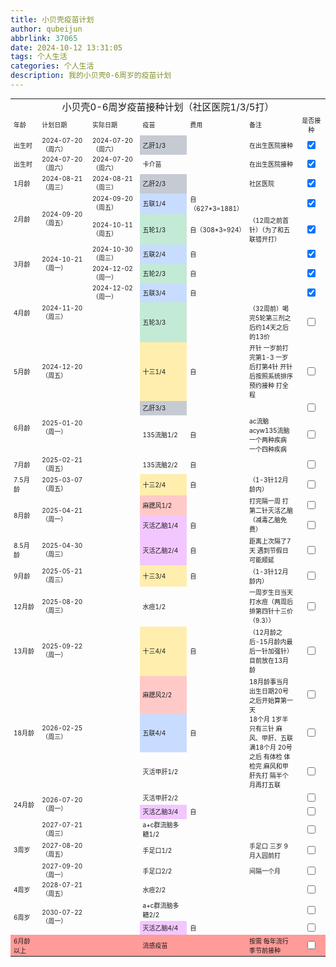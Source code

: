 ```yaml
---
title: 小贝壳疫苗计划
author: qubeijun
abbrlink: 37065
date: 2024-10-12 13:31:05
tags: 个人生活
categories: 个人生活
description: 我的小贝壳0-6周岁的疫苗计划
---
```


<html>

<head>
  <meta charset="utf-8" />
</head>

<body>
  <table style="font-size:10px">
    <tr>
      <td align="center" colspan="7" id="sjs-B2"><span style="font-size:15px">小贝壳0-6周岁疫苗接种计划（社区医院1/3/5打）</span></td>
    </tr>
    <tr>
      <td id="sjs-B3" width="9%"><span>年龄</span></td>
      <td id="sjs-C3" width="16%"><span>计划日期</span></td>
      <td id="sjs-D3" width="16%"><span>实际日期</span></td>
      <td id="sjs-E3" width="15%"><span>疫苗</span></td>
      <td id="sjs-F3" width="15%"><span>费用</span></td>
      <td id="sjs-G3"><span>备注</span></td>
      <td id="sjs-H3" align="center" width="9%"><span>是否接种</span></td>
    </tr>
    <tr>
      <td id="sjs-B4"><span>出生时</span></td>
      <td id="sjs-C4"><span>2024-07-20（周六）</span></td>
      <td id="sjs-D4"><span>2024-07-20（周六）</span></td>
      <td id="sjs-E4" bgcolor="#C6CAD3"><span>乙肝1/3</span></td>
      <td id="sjs-F4"><span></span></td>
      <td id="sjs-G4"><span>在出生医院接种</span></td>
      <td id="sjs-H4" align="center"><span><input type="checkbox" checked></span></td>
    </tr>
    <tr>
      <td id="sjs-B5"><span>出生时</span></td>
      <td id="sjs-C5"><span>2024-07-20（周六）</span></td>
      <td id="sjs-D5"><span>2024-07-20（周六）</span></td>
      <td id="sjs-E5"><span>卡介苗</span></td>
      <td id="sjs-F5"><span></span></td>
      <td id="sjs-G5"><span>在出生医院接种</span></td>
      <td id="sjs-H5" align="center"><span><input type="checkbox" checked></span></td>
    </tr>
    <tr>
      <td id="sjs-B6"><span>1月龄</span></td>
      <td id="sjs-C6"><span>2024-08-21（周三）</span></td>
      <td id="sjs-D6"><span>2024-08-21（周三）</span></td>
      <td id="sjs-E6" bgcolor="#C6CAD3"><span>乙肝2/3</span></td>
      <td id="sjs-F6"><span></span></td>
      <td id="sjs-G6"><span>社区医院</span></td>
      <td id="sjs-H6" align="center"><span><input type="checkbox" checked></span></td>
    </tr>
    <tr>
      <td rowspan="2" id="sjs-B7"><span>2月龄</span></td>
      <td rowspan="2" id="sjs-C7"><span>2024-09-20（周五）</span></td>
      <td id="sjs-D7"><span>2024-09-20（周五）</span></td>
      <td id="sjs-E7" bgcolor="#C8DCFF"><span>五联1/4</span></td>
      <td id="sjs-F7"><span>自（627*3=1881）</span></td>
      <td id="sjs-G7"><span></span></td>
      <td id="sjs-H7" align="center"><span><input type="checkbox" checked></span></td>
    </tr>
    <tr>
      <td id="sjs-D8"><span>2024-10-11（周五）</span></td>
      <td id="sjs-E8" bgcolor="#C3EAD5"><span>五轮1/3</span></td>
      <td id="sjs-F8"><span>自（308*3=924）</span></td>
      <td id="sjs-G8"><span>（12周之前首针）（为了和五联错开打）</span></td>
      <td id="sjs-H8" align="center"><span><input type="checkbox" checked></span></td>
    </tr>
    <tr>
      <td rowspan="2" id="sjs-B9"><span>3月龄</span></td>
      <td rowspan="2" id="sjs-C9"><span>2024-10-21（周一）</span></td>
      <td id="sjs-D9"><span>2024-10-30（周三）</span></td>
      <td id="sjs-E9" bgcolor="#C8DCFF"><span>五联2/4</span></td>
      <td id="sjs-F9"><span>自</span></td>
      <td id="sjs-G9"><span></span></td>
      <td id="sjs-H9" align="center"><span><input type="checkbox" checked></span></td>
    </tr>
    <tr>
      <td id="sjs-D10"><span>2024-12-02（周一）</span></td>
      <td id="sjs-E10" bgcolor="#C3EAD5"><span>五轮2/3</span></td>
      <td id="sjs-F10"><span>自</span></td>
      <td id="sjs-G10"><span></span></td>
      <td id="sjs-H10" align="center"><span><input type="checkbox" checked></span></td>
    </tr>
    <tr>
      <td rowspan="2" id="sjs-B11"><span>4月龄</span></td>
      <td rowspan="2" id="sjs-C11"><span>2024-11-20（周三）</span></td>
      <td id="sjs-D11"><span>2024-12-02（周一）</span></td>
      <td id="sjs-E11" bgcolor="#C8DCFF"><span>五联3/4</span></td>
      <td id="sjs-F11"><span>自</span></td>
      <td id="sjs-G11"><span></span></td>
      <td id="sjs-H11" align="center"><span><input type="checkbox" checked></span></td>
    </tr>
    <tr>
      <td id="sjs-D12"><span></span></td>
      <td id="sjs-E12" bgcolor="#C3EAD5"><span>五轮3/3</span></td>
      <td id="sjs-F12"><span></span></td>
      <td id="sjs-G12"><span>（32周前）喝完5轮第三剂之后约14天之后的13价</span></td>
      <td id="sjs-H12" align="center"><span><input type="checkbox"></span></td>
    </tr>
    <tr>
      <td id="sjs-B13"><span>5月龄</span></td>
      <td id="sjs-C13"><span>2024-12-20（周五）</span></td>
      <td id="sjs-D13"><span></span></td>
      <td id="sjs-E13" bgcolor="#FFEEAE"><span>十三1/4</span></td>
      <td id="sjs-F13"><span>自</span></td>
      <td id="sjs-G13"><span>开针 一岁前打完第1-3 一岁后打第4针 开针后按照系统排序预约接种 打全程</span></td>
      <td id="sjs-H13" align="center"><span><input type="checkbox"></span></td>
    </tr>
    <tr>
      <td rowspan="2" id="sjs-B14"><span>6月龄</span></td>
      <td rowspan="2" id="sjs-C14"><span>2025-01-20（周一）</span></td>
      <td id="sjs-D14"><span></span></td>
      <td id="sjs-E14" bgcolor="#C6CAD3"><span>乙肝3/3</span></td>
      <td id="sjs-F14"><span></span></td>
      <td id="sjs-G14"><span></span></td>
      <td id="sjs-H14" align="center"><span><input type="checkbox"></span></td>
    </tr>
    <tr>
      <td id="sjs-D15"><span></span></td>
      <td id="sjs-E15"><span>135流脑1/2</span></td>
      <td id="sjs-F15"><span>自</span></td>
      <td id="sjs-G15"><span>ac流脑 acyw135流脑 一个两种疾病 一个四种疾病</span></td>
      <td id="sjs-H15" align="center"><span><input type="checkbox"></span></td>
    </tr>
    <tr>
      <td id="sjs-B16"><span>7月龄</span></td>
      <td id="sjs-C16"><span>2025-02-21（周五）</span></td>
      <td id="sjs-D16"><span></span></td>
      <td id="sjs-E16"><span>135流脑2/2</span></td>
      <td id="sjs-F16"><span>自</span></td>
      <td id="sjs-G16"><span></span></td>
      <td id="sjs-H16" align="center"><span><input type="checkbox"></span></td>
    </tr>
    <tr>
      <td id="sjs-B17"><span>7.5月龄</span></td>
      <td id="sjs-C17"><span>2025-03-07（周五）</span></td>
      <td id="sjs-D17"><span></span></td>
      <td id="sjs-E17" bgcolor="#FFEEAE"><span>十三2/4</span></td>
      <td id="sjs-F17"><span>自</span></td>
      <td id="sjs-G17"><span>（1-3针12月龄内）</span></td>
      <td id="sjs-H17" align="center"><span><input type="checkbox"></span></td>
    </tr>
    <tr>
      <td rowspan="2" id="sjs-B18"><span>8月龄</span></td>
      <td rowspan="2" id="sjs-C18"><span>2025-04-21（周一）</span></td>
      <td id="sjs-D18"><span></span></td>
      <td id="sjs-E18" bgcolor="#FFC9C7"><span>麻腮风1/2</span></td>
      <td id="sjs-F18"><span></span></td>
      <td rowspan="2" id="sjs-G18"><span>打完隔一周 打第二针灭活乙脑（减毒乙脑免费）</span></td>
      <td id="sjs-H18" align="center"><span><input type="checkbox"></span></td>
    </tr>
    <tr>
      <td id="sjs-D19"><span></span></td>
      <td id="sjs-E19" bgcolor="#F2C7FF"><span>灭活乙脑1/4</span></td>
      <td id="sjs-F19"><span>自</span></td>
      <td id="sjs-H19" align="center"><span><input type="checkbox"></span></td>
    </tr>
    <tr>
      <td id="sjs-B20"><span>8.5月龄</span></td>
      <td id="sjs-C20"><span>2025-04-30（周三）</span></td>
      <td id="sjs-D20"><span></span></td>
      <td id="sjs-E20" bgcolor="#F2C7FF"><span>灭活乙脑2/4</span></td>
      <td id="sjs-F20"><span>自</span></td>
      <td id="sjs-G20"><span>距离上次隔了7天 遇到节假日可能顺延</span></td>
      <td id="sjs-H20" align="center"><span><input type="checkbox"></span></td>
    </tr>
    <tr>
      <td id="sjs-B21"><span>9月龄</span></td>
      <td id="sjs-C21"><span>2025-05-21（周三）</span></td>
      <td id="sjs-D21"><span></span></td>
      <td id="sjs-E21" bgcolor="#FFEEAE"><span>十三3/4</span></td>
      <td id="sjs-F21"><span>自</span></td>
      <td id="sjs-G21"><span>（1-3针12月龄内）</span></td>
      <td id="sjs-H21" align="center"><span><input type="checkbox"></span></td>
    </tr>
    <tr>
      <td id="sjs-B22"><span>12月龄</span></td>
      <td id="sjs-C22"><span>2025-08-20（周三）</span></td>
      <td id="sjs-D22"><span></span></td>
      <td id="sjs-E22"><span>水痘1/2</span></td>
      <td id="sjs-F22"><span></span></td>
      <td id="sjs-G22"><span>一周岁生日当天打水痘（两周后排第四针十三价（9.3））</span></td>
      <td id="sjs-H22" align="center"><span><input type="checkbox"></span></td>
    </tr>
    <tr>
      <td id="sjs-B23"><span>13月龄</span></td>
      <td id="sjs-C23"><span>2025-09-22（周一）</span></td>
      <td id="sjs-D23"><span></span></td>
      <td id="sjs-E23" bgcolor="#FFEEAE"><span>十三4/4</span></td>
      <td id="sjs-F23"><span>自</span></td>
      <td id="sjs-G23"><span>（12月龄之后-15月龄内最后一针加强针）目前放在13月龄</span></td>
      <td id="sjs-H23" align="center"><span><input type="checkbox"></span></td>
    </tr>
    <tr>
      <td rowspan="3" id="sjs-B24"><span>18月龄</span></td>
      <td rowspan="3" id="sjs-C24"><span>2026-02-25（周三）</span></td>
      <td id="sjs-D24"><span></span></td>
      <td id="sjs-E24" bgcolor="#FFC9C7"><span>麻腮风2/2</span></td>
      <td id="sjs-F24"><span></span></td>
      <td rowspan="3" id="sjs-G24"><span>18月龄事当月出生日期20号之后开始算第一天<br />18个月 1岁半 只有三针
          麻风、甲肝、五联<br />满18个月 20号之后 有体检 体检完 麻风和甲肝先打 隔半个月再打五联</span></td>
      <td id="sjs-H24" align="center"><span><input type="checkbox"></span></td>
    </tr>
    <tr>
      <td id="sjs-D25"><span></span></td>
      <td id="sjs-E25" bgcolor="#C8DCFF"><span>五联4/4</span></td>
      <td id="sjs-F25"><span>自</span></td>
      <td id="sjs-H25" align="center"><span><input type="checkbox"></span></td>
    </tr>
    <tr>
      <td id="sjs-D26"><span></span></td>
      <td id="sjs-E26"><span>灭活甲肝1/2</span></td>
      <td id="sjs-F26"><span></span></td>
      <td id="sjs-H26" align="center"><span><input type="checkbox"></span></td>
    </tr>
    <tr>
      <td rowspan="2" id="sjs-B27"><span>24月龄</span></td>
      <td rowspan="2" id="sjs-C27"><span>2026-07-20（周一）</span></td>
      <td id="sjs-D27"><span></span></td>
      <td id="sjs-E27"><span>灭活甲肝2/2</span></td>
      <td id="sjs-F27"><span></span></td>
      <td id="sjs-G27"><span></span></td>
      <td id="sjs-H27" align="center"><span><input type="checkbox"></span></td>
    </tr>
    <tr>
      <td id="sjs-D28"><span></span></td>
      <td id="sjs-E28" bgcolor="#F2C7FF"><span>灭活乙脑3/4</span></td>
      <td id="sjs-F28"><span>自</span></td>
      <td id="sjs-G28"><span></span></td>
      <td id="sjs-H28" align="center"><span><input type="checkbox"></span></td>
    </tr>
    <tr>
      <td rowspan="3" id="sjs-B29"><span>3周岁</span></td>
      <td id="sjs-C29"><span>2027-07-21（周三）</span></td>
      <td id="sjs-D29"><span></span></td>
      <td id="sjs-E29"><span>a+c群流脑多糖1/2</span></td>
      <td id="sjs-F29"><span></span></td>
      <td id="sjs-G29"><span></span></td>
      <td id="sjs-H29" align="center"><span><input type="checkbox"></span></td>
    </tr>
    <tr>
      <td id="sjs-C30"><span>2027-08-20（周五）</span></td>
      <td id="sjs-D30"><span></span></td>
      <td id="sjs-E30"><span>手足口1/2</span></td>
      <td id="sjs-F30"><span></span></td>
      <td id="sjs-G30"><span>手足口 三岁 9月入园前打</span></td>
      <td id="sjs-H30" align="center"><span><input type="checkbox"></span></td>
    </tr>
    <tr>
      <td id="sjs-C31"><span>2027-09-20（周一）</span></td>
      <td id="sjs-D31"><span></span></td>
      <td id="sjs-E31"><span>手足口2/2</span></td>
      <td id="sjs-F31"><span></span></td>
      <td id="sjs-G31"><span>间隔一个月</span></td>
      <td id="sjs-H31" align="center"><span><input type="checkbox"></span></td>
    </tr>
    <tr>
      <td id="sjs-B32"><span>4周岁</span></td>
      <td id="sjs-C32"><span>2028-07-21（周五）</span></td>
      <td id="sjs-D32"><span></span></td>
      <td id="sjs-E32"><span>水痘2/2</span></td>
      <td id="sjs-F32"><span></span></td>
      <td id="sjs-G32"><span></span></td>
      <td id="sjs-H32" align="center"><span><input type="checkbox"></span></td>
    </tr>
    <tr>
      <td rowspan="2" id="sjs-B33"><span>6周岁</span></td>
      <td rowspan="2" id="sjs-C33"><span>2030-07-22（周一）</span></td>
      <td id="sjs-D33"><span></span></td>
      <td id="sjs-E33"><span>a+c群流脑多糖2/2</span></td>
      <td id="sjs-F33"><span></span></td>
      <td id="sjs-G33"><span></span></td>
      <td id="sjs-H33" align="center"><span><input type="checkbox"></span></td>
    </tr>
    <tr>
      <td id="sjs-D34"><span></span></td>
      <td id="sjs-E34" bgcolor="#F2C7FF"><span>灭活乙脑4/4</span></td>
      <td id="sjs-F34"><span>自</span></td>
      <td id="sjs-G34"><span></span></td>
      <td id="sjs-H34" align="center"><span><input type="checkbox"></span></td>
    </tr>
    <tr bgcolor="#FF9B99">
      <td id="sjs-B35"><span>6月龄以上</span></td>
      <td id="sjs-C35"><span></span></td>
      <td id="sjs-D35"><span></span></td>
      <td id="sjs-E35"><span>流感疫苗</span></td>
      <td id="sjs-F35"><span></span></td>
      <td id="sjs-G35"><span>按需 每年流行季节前接种</span></td>
      <td id="sjs-H35" align="center"><span><input type="checkbox"></span></td>
    </tr>
  </table>
</body>

</html>